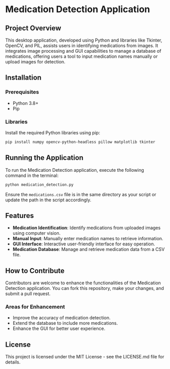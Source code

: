 
# Medication Detection Application

## Project Overview
This desktop application, developed using Python and libraries like Tkinter, OpenCV, and PIL, assists users in identifying medications from images. It integrates image processing and GUI capabilities to manage a database of medications, offering users a tool to input medication names manually or upload images for detection.

## Installation

### Prerequisites
- Python 3.8+
- Pip

### Libraries
Install the required Python libraries using pip:
```bash
pip install numpy opencv-python-headless pillow matplotlib tkinter
```

## Running the Application
To run the Medication Detection application, execute the following command in the terminal:
```bash
python medication_detection.py
```

Ensure the `medications.csv` file is in the same directory as your script or update the path in the script accordingly.

## Features
- **Medication Identification**: Identify medications from uploaded images using computer vision.
- **Manual Input**: Manually enter medication names to retrieve information.
- **GUI Interface**: Interactive user-friendly interface for easy operation.
- **Medication Database**: Manage and retrieve medication data from a CSV file.

## How to Contribute
Contributors are welcome to enhance the functionalities of the Medication Detection application. You can fork this repository, make your changes, and submit a pull request.

### Areas for Enhancement
- Improve the accuracy of medication detection.
- Extend the database to include more medications.
- Enhance the GUI for better user experience.

## License
This project is licensed under the MIT License - see the LICENSE.md file for details.

